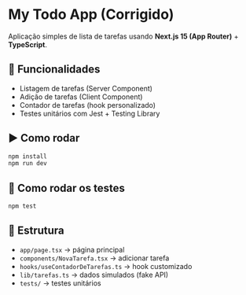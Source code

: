 # My Todo App (Corrigido)

Aplicação simples de lista de tarefas usando **Next.js 15 (App Router)** + **TypeScript**.

## 🚀 Funcionalidades
- Listagem de tarefas (Server Component)
- Adição de tarefas (Client Component)
- Contador de tarefas (hook personalizado)
- Testes unitários com Jest + Testing Library

## ▶️ Como rodar
```bash
npm install
npm run dev
```

## 🧪 Como rodar os testes
```bash
npm test
```

## 📂 Estrutura
- `app/page.tsx` → página principal
- `components/NovaTarefa.tsx` → adicionar tarefa
- `hooks/useContadorDeTarefas.ts` → hook customizado
- `lib/tarefas.ts` → dados simulados (fake API)
- `tests/` → testes unitários
